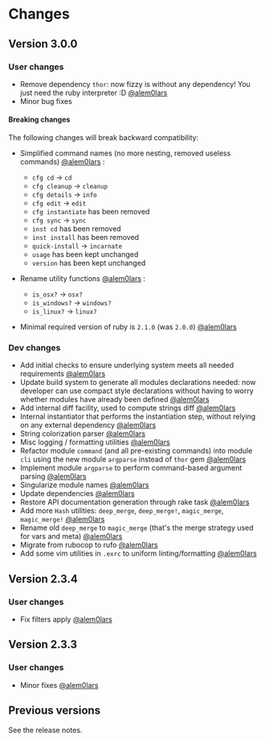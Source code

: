 # Changes

## Version 3.0.0

### User changes

* Remove dependency `thor`: now fizzy is without any dependency!
  You just need the ruby interpreter :D
  [@alem0lars][@alem0lars]
* Minor bug fixes

#### Breaking changes

The following changes will break backward compatibility:

* Simplified command names (no more nesting, removed useless commands)
  [@alem0lars][@alem0lars]
  :
  * `cfg cd` → `cd`
  * `cfg cleanup` → `cleanup`
  * `cfg details` → `info`
  * `cfg edit` → `edit`
  * `cfg instantiate` has been removed
  * `cfg sync` → `sync`
  * `inst cd` has been removed
  * `inst install` has been removed
  * `quick-install` → `incarnate`
  * `usage` has been kept unchanged
  * `version` has been kept unchanged

* Rename utility functions
  [@alem0lars][@alem0lars]
  :
  * `is_osx?` → `osx?`
  * `is_windows?` → `windows?`
  * `is_linux?` → `linux?`

* Minimal required version of ruby is `2.1.0` (was `2.0.0`)
  [@alem0lars][@alem0lars]

### Dev changes

* Add initial checks to ensure underlying system meets all needed requirements
  [@alem0lars][@alem0lars]
* Update build system to generate all modules declarations needed: now
  developer can use compact style declarations without having to worry whether
  modules have already been defined
  [@alem0lars][@alem0lars]
* Add internal diff facility, used to compute strings diff
  [@alem0lars][@alem0lars]
* Internal instantiator that performs the instantiation step, without relying
  on any external dependency
  [@alem0lars][@alem0lars]
* String colorization parser
  [@alem0lars][@alem0lars]
* Misc logging / formatting utilities
  [@alem0lars][@alem0lars]
* Refactor module `command` (and all pre-existing commands) into module `cli`
  using the new module `argparse` instead of `thor` gem
  [@alem0lars][@alem0lars]
* Implement module `argparse` to perform command-based argument parsing
  [@alem0lars][@alem0lars]
* Singularize module names
  [@alem0lars][@alem0lars]
* Update dependencies
  [@alem0lars][@alem0lars]
* Restore API documentation generation through rake task
  [@alem0lars][@alem0lars]
* Add more `Hash` utilities:
  `deep_merge`, `deep_merge!`, `magic_merge`, `magic_merge!`
  [@alem0lars][@alem0lars]
* Rename old `deep_merge` to `magic_merge` (that's the merge strategy used for
  vars and meta)
  [@alem0lars][@alem0lars]
* Migrate from rubocop to rufo
  [@alem0lars][@alem0lars]
* Add some vim utilities in `.exrc` to uniform linting/formatting
  [@alem0lars][@alem0lars]

## Version 2.3.4

### User changes

* Fix filters apply
  [@alem0lars][@alem0lars]

## Version 2.3.3

### User changes

* Minor fixes
  [@alem0lars][@alem0lars]

## Previous versions

See the release notes.


<!-- Link declarations -->

[@alem0lars]: https://github.com/alem0lars
[@lmolr]:     https://github.com/lmolr
[@jak3]:      https://github.com/jak3
